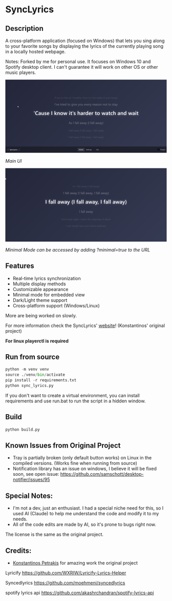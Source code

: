 # SyncLyrics

## Description

A cross-platform application (focused on Windows) that lets you sing along to your favorite songs by displaying the lyrics of the currently playing song in a locally hosted webpage.

Notes: Forked by me for personal use. It focuses on Windows 10 and Spotify desktop client. I can't guarantee it will work on other OS or other music players.

![Main UI](<screenshots/SyncLyrics Main UI.png>)

_Main UI_

![Minimal Mode](<screenshots/Minimal Mode.png>) 

_Minimal Mode can be accessed by adding ?minimal=true to the URL_

## Features
- Real-time lyrics synchronization
- Multiple display methods
- Customizable appearance
- Minimal mode for embedded view
- Dark/Light theme support
- Cross-platform support (Windows/Linux)

More are being worked on slowly. 

For more information check the SyncLyrics' [website](https://konstantinospetrakis.github.io/SyncLyrics/)! (Konstantinos' original project)

**For linux playerctl is required**

## Run from source
```python
python -m venv venv
source ./venv/bin/activate
pip install -r requirements.txt
python sync_lyrics.py
```

If you don't want to create a virtual environment, you can install requirements and use run.bat to run the script in a hidden window. 

## Build
```python
python build.py 
```

## Known Issues from Original Project
* Tray is partially broken (only default button works) on Linux in the compiled versions. (Works fine when running from source)
* Notification library has an issue on windows, I believe it will be fixed soon, see open issue: 
https://github.com/samschott/desktop-notifier/issues/95

## Special Notes:

- I'm not a dev, just an enthusiast. I had a special niche need for this, so I used AI (Claude) to help me understand the code and modify it to my needs.
- All of the code edits are made by AI, so it's prone to bugs right now. 

The license is the same as the original project.

## Credits: 

* [Konstantinos Petrakis](https://github.com/konstantinospetrakis) for amazing work the original project

Lyricify https://github.com/WXRIW/Lyricify-Lyrics-Helper

Syncedlyrics https://github.com/moehmeni/syncedlyrics

spotify lyrics api https://github.com/akashrchandran/spotify-lyrics-api


